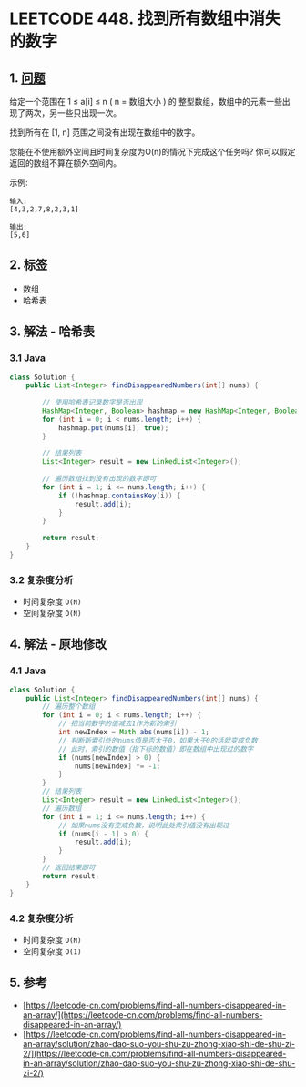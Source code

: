 # LEETCODE 448. 找到所有数组中消失的数字

## 1. [问题](https://leetcode-cn.com/problems/find-all-numbers-disappeared-in-an-array/)

给定一个范围在 1 ≤ a\[i] ≤ n ( n = 数组大小 ) 的 整型数组，数组中的元素一些出现了两次，另一些只出现一次。

找到所有在 \[1, n] 范围之间没有出现在数组中的数字。

您能在不使用额外空间且时间复杂度为O(n)的情况下完成这个任务吗? 你可以假定返回的数组不算在额外空间内。

示例:

```
输入:
[4,3,2,7,8,2,3,1]

输出:
[5,6]
```

## 2. 标签

* 数组
* 哈希表

## 3. 解法 - 哈希表

### 3.1 Java

```java
class Solution {
    public List<Integer> findDisappearedNumbers(int[] nums) {
        
        // 使用哈希表记录数字是否出现
        HashMap<Integer, Boolean> hashmap = new HashMap<Integer, Boolean>();
        for (int i = 0; i < nums.length; i++) {
            hashmap.put(nums[i], true);
        }
        
        // 结果列表
        List<Integer> result = new LinkedList<Integer>();
        
        // 遍历数组找到没有出现的数字即可 
        for (int i = 1; i <= nums.length; i++) {
            if (!hashmap.containsKey(i)) {
                result.add(i);
            }
        }
        
        return result;
    }
}
```

### 3.2 复杂度分析

* 时间复杂度 `O(N)` 
* 空间复杂度 `O(N)` 

## 4. 解法 - 原地修改

### 4.1 Java

```java
class Solution {
    public List<Integer> findDisappearedNumbers(int[] nums) {
        // 遍历整个数组
        for (int i = 0; i < nums.length; i++) {
            // 把当前数字的值减去1作为新的索引
            int newIndex = Math.abs(nums[i]) - 1;
            // 判断新索引处的nums值是否大于0，如果大于0的话就变成负数
            // 此时，索引的数值（指下标的数值）即在数组中出现过的数字
            if (nums[newIndex] > 0) {
                nums[newIndex] *= -1;
            }
        }
        // 结果列表
        List<Integer> result = new LinkedList<Integer>();
        // 遍历数组
        for (int i = 1; i <= nums.length; i++) {
            // 如果nums没有变成负数，说明此处索引值没有出现过
            if (nums[i - 1] > 0) {
                result.add(i);
            }
        }
        // 返回结果即可
        return result;
    }
}
```

### 4.2 复杂度分析

* 时间复杂度 `O(N)` 
* 空间复杂度 `O(1)` 

## 5. 参考

* [https://leetcode-cn.com/problems/find-all-numbers-disappeared-in-an-array/](https://leetcode-cn.com/problems/find-all-numbers-disappeared-in-an-array/)
* [https://leetcode-cn.com/problems/find-all-numbers-disappeared-in-an-array/solution/zhao-dao-suo-you-shu-zu-zhong-xiao-shi-de-shu-zi-2/](https://leetcode-cn.com/problems/find-all-numbers-disappeared-in-an-array/solution/zhao-dao-suo-you-shu-zu-zhong-xiao-shi-de-shu-zi-2/)
